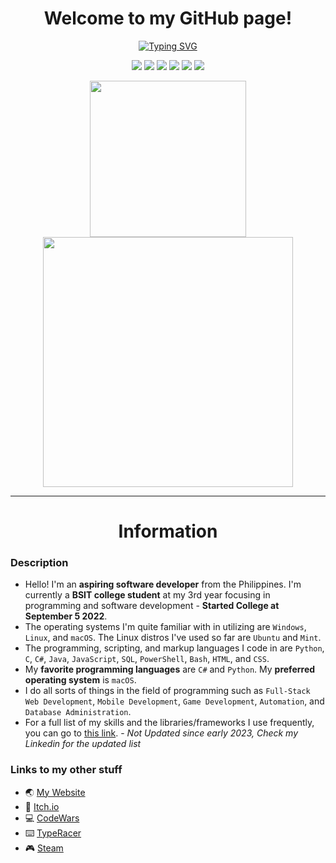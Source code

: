 <h1 align="center">Welcome to my GitHub page!</h1>

<div align="center">
  <a href="https://git.io/typing-svg">
    <img src="https://readme-typing-svg.demolab.com?font=Cascadia+Code&weight=300&size=15&pause=3000&color=89FF6F&center=true&vCenter=true&random=false&width=600&height=45&lines=%E3%80%90%E2%9A%A1%E3%80%91Welcome%2C+I'm+Marc%E3%80%90%F0%9F%94%A5%E3%80%91;%E3%80%90%F0%9F%93%9A%E3%80%91I+love+reading+books+%26%26+programming%E3%80%90%F0%9F%92%BB%E3%80%91+;%E3%80%90%F0%9F%92%BB%E3%80%91I'm+an+I.T+Student+%26%26+Aspiring+Software+Developer%E3%80%90%F0%9F%8E%93%E3%80%91+" alt="Typing SVG" />
  </a>
</div>

<p align="center">
  <img src="https://img.shields.io/badge/OS-Windows-informational?style=flat-square&logo=Windows&logoColor=white">
  <img src="https://img.shields.io/badge/OS-Linux-informational?style=flat-square&logo=linux&logoColor=white">
  <img src="https://img.shields.io/badge/OS-macOS-informational?style=flat-square&logo=apple&logoColor=white">
  <img src="https://komarev.com/ghpvc/?username=DragunWF&color=007ec6&style=flat-square">
  <img src="https://img.shields.io/badge/Editor-VSCode-informational?style=flat&logo=visual-studio-code&logoColor=white" />
  <img src="https://img.shields.io/badge/IDE-Visual_Studio-informational?style=flat&logo=visual-studio-code&logoColor=white" />
</p>

<div align="center">
  <a href="https://github.com/anuraghazra/github-readme-stats">
    <img width="250" src="https://github-readme-stats.vercel.app/api/top-langs/?username=DragunWF&layout=compact&theme=merko&langs_count=8" />
  </a>
  <a href="https://github.com/DenverCoder1/github-readme-streak-stats">
    <img width="400" src="https://github-readme-streak-stats.herokuapp.com/?user=DragunWF&theme=merko">
  </a>
</div>

---

<h1 align="center">Information</h1>

### Description

- Hello! I'm an **aspiring software developer** from the Philippines. I'm currently a **BSIT college student** at my 3rd year focusing in programming and software development - **Started College at September 5 2022**.
- The operating systems I'm quite familiar with in utilizing are `Windows`, `Linux`, and `macOS`. The Linux distros I've used so far are `Ubuntu` and `Mint`.
- The programming, scripting, and markup languages I code in are `Python`, `C`, `C#`, `Java`, `JavaScript`, `SQL`, `PowerShell`, `Bash`, `HTML`, and `CSS`.
- My **favorite programming languages** are `C#` and `Python`. My **preferred operating system** is `macOS`.
- I do all sorts of things in the field of programming such as `Full-Stack Web Development`, `Mobile Development`, `Game Development`, `Automation`, and `Database Administration`.
- For a full list of my skills and the libraries/frameworks I use frequently, you can go to [this link](https://dragunwf.onrender.com/skills/more). - _Not Updated since early 2023, Check my Linkedin for the updated list_

### Links to my other stuff

- :earth_asia: [My Website](https://dragunwf.onrender.com/)
- :space_invader: [Itch.io](https://dragonwf.itch.io/)
- :computer: [CodeWars](https://www.codewars.com/users/DragunWF)
- :keyboard: [TypeRacer](https://data.typeracer.com/pit/profile?user=dragonwf)
- :video_game: [Steam](https://steamcommunity.com/profiles/76561198201145658)
